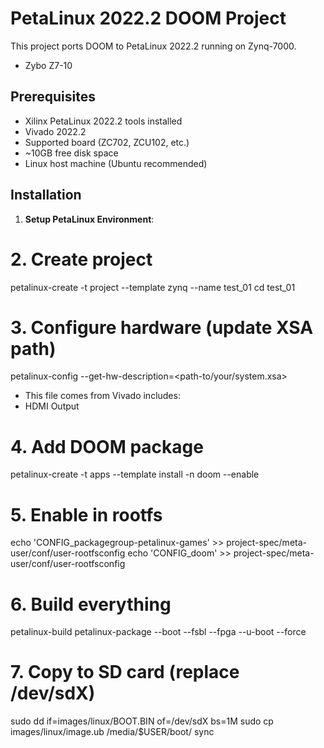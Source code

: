# PetaLinux 2022.2 DOOM Project

This project ports DOOM to PetaLinux 2022.2 running on Zynq-7000.
- Zybo Z7-10

## Prerequisites

- Xilinx PetaLinux 2022.2 tools installed
- Vivado 2022.2
- Supported board (ZC702, ZCU102, etc.)
- ~10GB free disk space
- Linux host machine (Ubuntu recommended)

## Installation

1. **Setup PetaLinux Environment**:

# 2. Create project 
petalinux-create -t project --template zynq --name test_01
cd test_01

# 3. Configure hardware (update XSA path)
petalinux-config --get-hw-description=<path-to/your/system.xsa>
- This file comes from Vivado includes:
- HDMI Output
  
# 4. Add DOOM package
petalinux-create -t apps --template install -n doom --enable

# 5. Enable in rootfs
echo 'CONFIG_packagegroup-petalinux-games' >> project-spec/meta-user/conf/user-rootfsconfig
echo 'CONFIG_doom' >> project-spec/meta-user/conf/user-rootfsconfig

# 6. Build everything
petalinux-build
petalinux-package --boot --fsbl --fpga --u-boot --force

# 7. Copy to SD card (replace /dev/sdX)
sudo dd if=images/linux/BOOT.BIN of=/dev/sdX bs=1M
sudo cp images/linux/image.ub /media/$USER/boot/
sync

